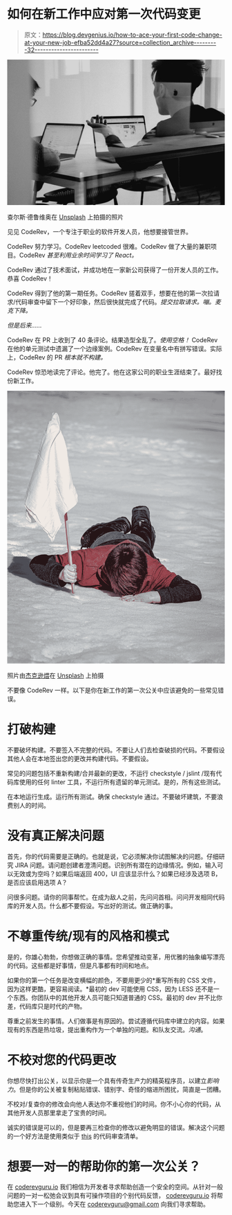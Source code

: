 # 如何在新工作中应对第一次代码变更

> 原文：<https://blog.devgenius.io/how-to-ace-your-first-code-change-at-your-new-job-efba52dd4a27?source=collection_archive---------32----------------------->

![](img/526f032ba007c80d529066f53e3a50fa.png)

查尔斯·德鲁维奥在 [Unsplash](https://unsplash.com?utm_source=medium&utm_medium=referral) 上拍摄的照片

见见 CodeRev，一个专注于职业的软件开发人员，他想要接管世界。

CodeRev 努力学习。CodeRev leetcoded 很难。CodeRev 做了大量的兼职项目。CodeRev *甚至利用业余时间学习了 React。*

CodeRev 通过了技术面试，并成功地在一家新公司获得了一份开发人员的工作。恭喜 CodeRev！

CodeRev 得到了他的第一期任务。CodeRev 搓着双手，想要在他的第一次拉请求/代码审查中留下一个好印象，然后很快就完成了代码。*提交拉取请求。嘣。麦克下降。*

*但是后来……*

CodeRev 在 PR 上收到了 40 条评论。结果造型全乱了。*使用空格！* CodeRev 在他的单元测试中遗漏了一个边缘案例。CodeRev 在变量名中有拼写错误。实际上，CodeRev 的 PR *根本就不构建。*

CodeRev 惊恐地读完了评论。他完了。他在这家公司的职业生涯结束了。最好找份新工作。

![](img/c2486e5d12db5708c5f67b0498b70aad.png)

照片由[杰克逊煨](https://unsplash.com/@simmerdownjpg?utm_source=medium&utm_medium=referral)在 [Unsplash](https://unsplash.com?utm_source=medium&utm_medium=referral) 上拍摄

不要像 CodeRev 一样。以下是你在新工作的第一次公关中应该避免的一些常见错误。

# 打破构建

不要破坏构建。不要签入不完整的代码。不要让人们去检查破损的代码。不要假设其他人会在本地签出您的更改并构建代码。不要假设。

常见的问题包括不重新构建/合并最新的更改，不运行 checkstyle / jslint /现有代码库使用的任何 linter 工具，不运行所有遗留的单元测试。是的，所有这些测试。

在本地运行生成。运行所有测试。确保 checkstyle 通过。不要破坏建筑，不要浪费别人的时间。

# 没有真正解决问题

首先，你的代码需要是正确的。也就是说，它必须解决你试图解决的问题。仔细研究 JIRA 问题。请问题创建者澄清问题。识别所有潜在的边缘情况。例如，输入可以无效或为空吗？如果后端返回 400，UI 应该显示什么？如果已经涉及选项 B，是否应该启用选项 A？

问很多问题。请你的同事帮忙。在成为敌人之前，先问问首相。问问开发相同代码库的开发人员。什么都不要假设。写出好的测试。做正确的事。

# 不尊重传统/现有的风格和模式

是的，你雄心勃勃，你想做正确的事情。您希望推动变革，用优雅的抽象编写漂亮的代码。这些都是好事情，但是凡事都有时间和地点。

如果你的第一个任务是改变横幅的颜色，不要用更少的*重写所有的 CSS 文件，因为这样更酷，更容易阅读。*最初的 dev 可能使用 CSS，因为 LESS 还不是一个东西。你团队中的其他开发人员可能只知道普通的 CSS。最初的 dev 并不比你差，代码库只是时代的产物。

尊重之前发生的事情。人们做事是有原因的。尝试遵循代码库中建立的内容。如果现有的东西是热垃圾，提出重构作为一个单独的问题。和队友交流。*沟通*。

# 不校对您的代码更改

你想尽快打出公关，以显示你是一个具有传奇生产力的精英程序员，以建立*影响力*。但是你的公关被复制粘贴错误、错别字、奇怪的缩进所困扰，简直是一团糟。

不校对/复查你的修改会向他人表达你不重视他们的时间。你不小心你的代码，从其他开发人员那里拿走了宝贵的时间。

诚实的错误是可以的，但是要再三检查你的修改以避免明显的错误。解决这个问题的一个好方法是使用类似于 [this](https://nyu-cds.github.io/effective-code-reviews/03-checklist/) 的代码审查清单。

# 想要一对一的帮助你的第一次公关？

在 [coderevguru.io](http://coderevguru.io/) 我们相信为开发者寻求帮助创造一个安全的空间。从针对一般问题的一对一松弛会议到具有可操作项目的个别代码反馈， [coderevguru.io](http://coderevguru.io/) 将帮助您进入下一个级别。今天在 coderevguru@gmail.com 向我们寻求帮助。